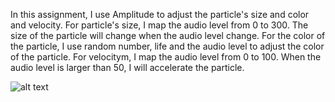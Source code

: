 In this assignment, I use Amplitude to adjust the particle's size and color and velocity. 
For particle's size, I map the audio level from 0 to 300. The size of the particle will change when the audio level change.
For the color of the particle, I use random number, life and the audio level to adjust the color of the particle.
For velocitym, I map the audio level from 0 to 100. When the audio level is larger than 50, I will accelerate the particle. 

![alt text](https://github.com/MarkMaTeng/UCSC-Generative-Design/blob/master/assignment1/giphy.gif)

